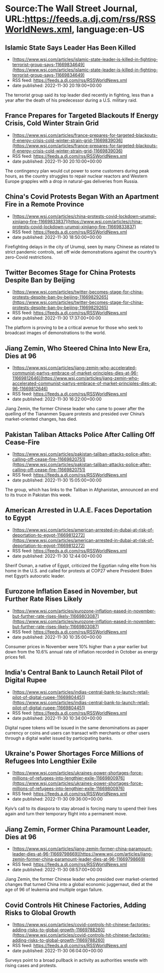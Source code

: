 # Source:The Wall Street Journal, URL:https://feeds.a.dj.com/rss/RSSWorldNews.xml, language:en-US

## Islamic State Says Leader Has Been Killed
 - [https://www.wsj.com/articles/islamic-state-leader-is-killed-in-fighting-terrorist-group-says-11669834649](https://www.wsj.com/articles/islamic-state-leader-is-killed-in-fighting-terrorist-group-says-11669834649)
 - RSS feed: https://feeds.a.dj.com/rss/RSSWorldNews.xml
 - date published: 2022-11-30 20:19:00+00:00

The terrorist group said its top leader died recently in fighting, less than a year after the death of his predecessor during a U.S. military raid.

## France Prepares for Targeted Blackouts If Energy Crisis, Cold Winter Strain Grid
 - [https://www.wsj.com/articles/france-prepares-for-targeted-blackouts-if-energy-crisis-cold-winter-strain-grid-11669839036](https://www.wsj.com/articles/france-prepares-for-targeted-blackouts-if-energy-crisis-cold-winter-strain-grid-11669839036)
 - RSS feed: https://feeds.a.dj.com/rss/RSSWorldNews.xml
 - date published: 2022-11-30 20:10:00+00:00

The contingency plan would cut power to some customers during peak hours, as the country struggles to repair nuclear reactors and Western Europe grapples with a drop in natural-gas deliveries from Russia.

## China's Covid Protests Began With an Apartment Fire in a Remote Province
 - [https://www.wsj.com/articles/china-protests-covid-lockdown-urumqi-xinjiang-fire-11669833837](https://www.wsj.com/articles/china-protests-covid-lockdown-urumqi-xinjiang-fire-11669833837)
 - RSS feed: https://feeds.a.dj.com/rss/RSSWorldNews.xml
 - date published: 2022-11-30 18:50:00+00:00

Firefighting delays in the city of Urumqi, seen by many Chinese as related to strict pandemic controls, set off wide demonstrations against the country’s zero-Covid restrictions.

## Twitter Becomes Stage for China Protests Despite Ban by Beijing
 - [https://www.wsj.com/articles/twitter-becomes-stage-for-china-protests-despite-ban-by-beijing-11669829265](https://www.wsj.com/articles/twitter-becomes-stage-for-china-protests-despite-ban-by-beijing-11669829265)
 - RSS feed: https://feeds.a.dj.com/rss/RSSWorldNews.xml
 - date published: 2022-11-30 17:37:00+00:00

The platform is proving to be a critical avenue for those who seek to broadcast images of demonstrations to the world.

## Jiang Zemin, Who Steered China Into New Era, Dies at 96
 - [https://www.wsj.com/articles/jiang-zemin-who-accelerated-communist-partys-embrace-of-market-principles-dies-at-96-11669812646](https://www.wsj.com/articles/jiang-zemin-who-accelerated-communist-partys-embrace-of-market-principles-dies-at-96-11669812646)
 - RSS feed: https://feeds.a.dj.com/rss/RSSWorldNews.xml
 - date published: 2022-11-30 16:22:00+00:00

Jiang Zemin, the former Chinese leader who came to power after the quelling of the Tiananmen Square protests and presided over China’s market-oriented changes, has died.

## Pakistan Taliban Attacks Police After Calling Off Cease-Fire
 - [https://www.wsj.com/articles/pakistan-taliban-attacks-police-after-calling-off-cease-fire-11669820751](https://www.wsj.com/articles/pakistan-taliban-attacks-police-after-calling-off-cease-fire-11669820751)
 - RSS feed: https://feeds.a.dj.com/rss/RSSWorldNews.xml
 - date published: 2022-11-30 15:05:00+00:00

The group, which has links to the Taliban in Afghanistan, announced an end to its truce in Pakistan this week.

## American Arrested in U.A.E. Faces Deportation to Egypt
 - [https://www.wsj.com/articles/american-arrested-in-dubai-at-risk-of-deportation-to-egypt-11669812272](https://www.wsj.com/articles/american-arrested-in-dubai-at-risk-of-deportation-to-egypt-11669812272)
 - RSS feed: https://feeds.a.dj.com/rss/RSSWorldNews.xml
 - date published: 2022-11-30 12:44:00+00:00

Sherif Osman, a native of Egypt, criticized the Egyptian ruling elite from his home in the U.S. and called for protests at COP27 where President Biden met Egypt’s autocratic leader.

## Eurozone Inflation Eased in November, but Further Rate Rises Likely
 - [https://www.wsj.com/articles/eurozone-inflation-eased-in-november-but-further-rate-rises-likely-11669803087](https://www.wsj.com/articles/eurozone-inflation-eased-in-november-but-further-rate-rises-likely-11669803087)
 - RSS feed: https://feeds.a.dj.com/rss/RSSWorldNews.xml
 - date published: 2022-11-30 10:35:00+00:00

Consumer prices in November were 10% higher than a year earlier but down from the 10.6% annual rate of inflation recorded in October as energy prices fell.

## India's Central Bank to Launch Retail Pilot of Digital Rupee
 - [https://www.wsj.com/articles/indias-central-bank-to-launch-retail-pilot-of-digital-rupee-11669804451](https://www.wsj.com/articles/indias-central-bank-to-launch-retail-pilot-of-digital-rupee-11669804451)
 - RSS feed: https://feeds.a.dj.com/rss/RSSWorldNews.xml
 - date published: 2022-11-30 10:34:00+00:00

Digital rupee tokens will be issued in the same denominations as paper currency or coins and users can transact with merchants or other users through a digital wallet issued by participating banks.

## Ukraine's Power Shortages Force Millions of Refugees Into Lengthier Exile
 - [https://www.wsj.com/articles/ukraines-power-shortages-force-millions-of-refugees-into-lengthier-exile-11669800976](https://www.wsj.com/articles/ukraines-power-shortages-force-millions-of-refugees-into-lengthier-exile-11669800976)
 - RSS feed: https://feeds.a.dj.com/rss/RSSWorldNews.xml
 - date published: 2022-11-30 09:36:00+00:00

Kyiv’s call to its diaspora to stay abroad is forcing many to upend their lives again and turn their temporary flight into a permanent move.

## Jiang Zemin, Former China Paramount Leader, Dies at 96
 - [https://www.wsj.com/articles/jiang-zemin-former-china-paramount-leader-dies-at-96-11669798669](https://www.wsj.com/articles/jiang-zemin-former-china-paramount-leader-dies-at-96-11669798669)
 - RSS feed: https://feeds.a.dj.com/rss/RSSWorldNews.xml
 - date published: 2022-11-30 08:57:00+00:00

Jiang Zemin, the former Chinese leader who presided over market-oriented changes that turned China into a global economic juggernaut, died at the age of 96 of leukemia and multiple organ failure.

## Covid Controls Hit Chinese Factories, Adding Risks to Global Growth
 - [https://www.wsj.com/articles/covid-controls-hit-chinese-factories-adding-risks-to-global-growth-11669788260](https://www.wsj.com/articles/covid-controls-hit-chinese-factories-adding-risks-to-global-growth-11669788260)
 - RSS feed: https://feeds.a.dj.com/rss/RSSWorldNews.xml
 - date published: 2022-11-30 06:04:00+00:00

Surveys point to a broad pullback in activity as authorities wrestle with rising cases and protests.

